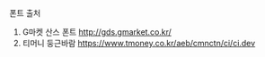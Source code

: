 폰트 출처
1. G마켓 산스 폰트 http://gds.gmarket.co.kr/
2. 티머니 둥근바람 https://www.tmoney.co.kr/aeb/cmnctn/ci/ci.dev
